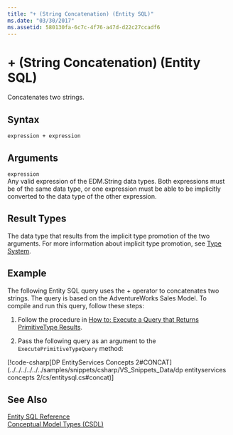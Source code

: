 ```yaml
---
title: "+ (String Concatenation) (Entity SQL)"
ms.date: "03/30/2017"
ms.assetid: 580130fa-6c7c-4f76-a47d-d22c27ccadf6
---
```

# + (String Concatenation) (Entity SQL)
Concatenates two strings.  
  
## Syntax  
  
```  
expression + expression  
```  
  
## Arguments  
 `expression`  
 Any valid expression of the EDM.String data types. Both expressions must be of the same data type, or one expression must be able to be implicitly converted to the data type of the other expression.  
  
## Result Types  
 The data type that results from the implicit type promotion of the two arguments. For more information about implicit type promotion, see [Type System](../../../../../../docs/framework/data/adonet/ef/language-reference/type-system-entity-sql.md).  
  
## Example  
 The following Entity SQL query uses the + operator to concatenates two strings. The query is based on the AdventureWorks Sales Model. To compile and run this query, follow these steps:  
  
1.  Follow the procedure in [How to: Execute a Query that Returns PrimitiveType Results](../../../../../../docs/framework/data/adonet/ef/how-to-execute-a-query-that-returns-primitivetype-results.md).  
  
2.  Pass the following query as an argument to the `ExecutePrimitiveTypeQuery` method:  
  
 [!code-csharp[DP EntityServices Concepts 2#CONCAT](../../../../../../samples/snippets/csharp/VS_Snippets_Data/dp entityservices concepts 2/cs/entitysql.cs#concat)]  
  
## See Also  
 [Entity SQL Reference](../../../../../../docs/framework/data/adonet/ef/language-reference/entity-sql-reference.md)  
 [Conceptual Model Types (CSDL)](http://msdn.microsoft.com/library/987b995f-e429-4569-9559-b4146744def4)
